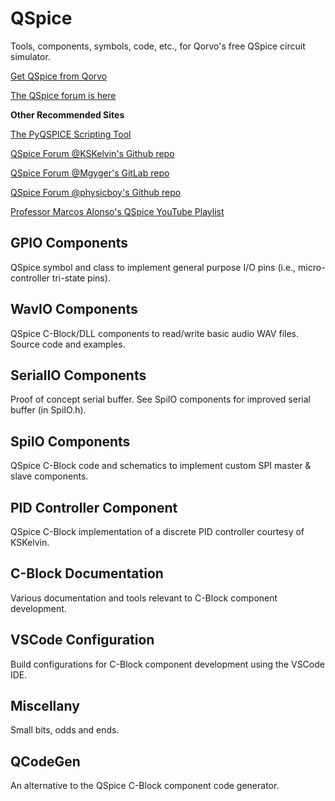 # QSpice
Tools, components, symbols, code, etc., for Qorvo's free QSpice circuit simulator.

[Get QSpice from Qorvo](https://www.qorvo.com/)

[The QSpice forum is here](https://forum.qorvo.com/c/qspice/)

**Other Recommended Sites**

[The PyQSPICE Scripting Tool](https://github.com/Qorvo/PyQSPICE)

[QSpice Forum @KSKelvin's Github repo](https://github.com/KSKelvin-Github/Qspice/)

[QSpice Forum @Mgyger's GitLab repo](https://gitlab.com/mgyger/qspice-symbols/)

[QSpice Forum @physicboy's Github repo](https://github.com/physicboy/QSPICE)

[Professor Marcos Alonso's QSpice YouTube Playlist](https://www.youtube.com/playlist?list=PLq_MUr0hT_-kn89_adwe6QNpnLpZtJeI-)


## GPIO Components
QSpice symbol and class to implement general purpose I/O pins (i.e., micro-controller tri-state pins).

## WavIO Components
QSpice C-Block/DLL components to read/write basic audio WAV files.  Source code and examples.

## SerialIO Components
Proof of concept serial buffer.  See SpiIO components for improved serial buffer (in SpiIO.h).

## SpiIO Components
QSpice C-Block code and schematics to implement custom SPI master & slave components.

## PID Controller Component
QSpice C-Block implementation of a discrete PID controller courtesy of KSKelvin.

## C-Block Documentation
Various documentation and tools relevant to C-Block component development.

## VSCode Configuration
Build configurations for C-Block component development using the VSCode IDE.

## Miscellany
Small bits, odds and ends.

## QCodeGen
An alternative to the QSpice C-Block component code generator.
